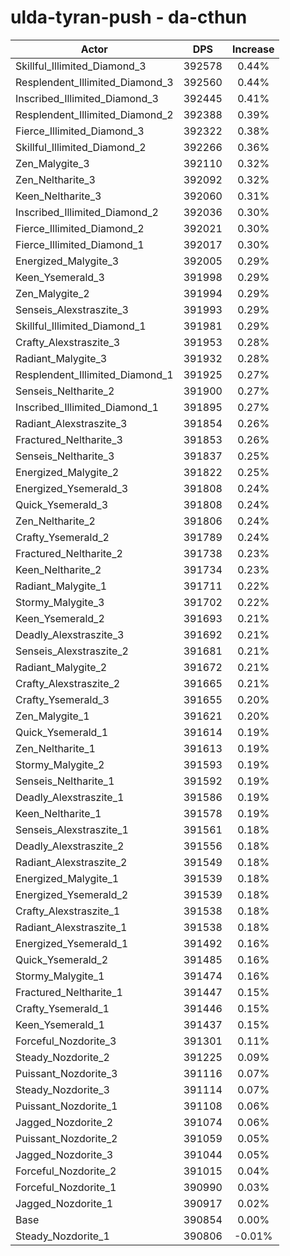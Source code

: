 # ulda-tyran-push - da-cthun
| Actor | DPS | Increase |
|---|:---:|:---:|
|Skillful_Illimited_Diamond_3|392578|0.44%|
|Resplendent_Illimited_Diamond_3|392560|0.44%|
|Inscribed_Illimited_Diamond_3|392445|0.41%|
|Resplendent_Illimited_Diamond_2|392388|0.39%|
|Fierce_Illimited_Diamond_3|392322|0.38%|
|Skillful_Illimited_Diamond_2|392266|0.36%|
|Zen_Malygite_3|392110|0.32%|
|Zen_Neltharite_3|392092|0.32%|
|Keen_Neltharite_3|392060|0.31%|
|Inscribed_Illimited_Diamond_2|392036|0.30%|
|Fierce_Illimited_Diamond_2|392021|0.30%|
|Fierce_Illimited_Diamond_1|392017|0.30%|
|Energized_Malygite_3|392005|0.29%|
|Keen_Ysemerald_3|391998|0.29%|
|Zen_Malygite_2|391994|0.29%|
|Senseis_Alexstraszite_3|391993|0.29%|
|Skillful_Illimited_Diamond_1|391981|0.29%|
|Crafty_Alexstraszite_3|391953|0.28%|
|Radiant_Malygite_3|391932|0.28%|
|Resplendent_Illimited_Diamond_1|391925|0.27%|
|Senseis_Neltharite_2|391900|0.27%|
|Inscribed_Illimited_Diamond_1|391895|0.27%|
|Radiant_Alexstraszite_3|391854|0.26%|
|Fractured_Neltharite_3|391853|0.26%|
|Senseis_Neltharite_3|391837|0.25%|
|Energized_Malygite_2|391822|0.25%|
|Energized_Ysemerald_3|391808|0.24%|
|Quick_Ysemerald_3|391808|0.24%|
|Zen_Neltharite_2|391806|0.24%|
|Crafty_Ysemerald_2|391789|0.24%|
|Fractured_Neltharite_2|391738|0.23%|
|Keen_Neltharite_2|391734|0.23%|
|Radiant_Malygite_1|391711|0.22%|
|Stormy_Malygite_3|391702|0.22%|
|Keen_Ysemerald_2|391693|0.21%|
|Deadly_Alexstraszite_3|391692|0.21%|
|Senseis_Alexstraszite_2|391681|0.21%|
|Radiant_Malygite_2|391672|0.21%|
|Crafty_Alexstraszite_2|391665|0.21%|
|Crafty_Ysemerald_3|391655|0.20%|
|Zen_Malygite_1|391621|0.20%|
|Quick_Ysemerald_1|391614|0.19%|
|Zen_Neltharite_1|391613|0.19%|
|Stormy_Malygite_2|391593|0.19%|
|Senseis_Neltharite_1|391592|0.19%|
|Deadly_Alexstraszite_1|391586|0.19%|
|Keen_Neltharite_1|391578|0.19%|
|Senseis_Alexstraszite_1|391561|0.18%|
|Deadly_Alexstraszite_2|391556|0.18%|
|Radiant_Alexstraszite_2|391549|0.18%|
|Energized_Malygite_1|391539|0.18%|
|Energized_Ysemerald_2|391539|0.18%|
|Crafty_Alexstraszite_1|391538|0.18%|
|Radiant_Alexstraszite_1|391538|0.18%|
|Energized_Ysemerald_1|391492|0.16%|
|Quick_Ysemerald_2|391485|0.16%|
|Stormy_Malygite_1|391474|0.16%|
|Fractured_Neltharite_1|391447|0.15%|
|Crafty_Ysemerald_1|391446|0.15%|
|Keen_Ysemerald_1|391437|0.15%|
|Forceful_Nozdorite_3|391301|0.11%|
|Steady_Nozdorite_2|391225|0.09%|
|Puissant_Nozdorite_3|391116|0.07%|
|Steady_Nozdorite_3|391114|0.07%|
|Puissant_Nozdorite_1|391108|0.06%|
|Jagged_Nozdorite_2|391074|0.06%|
|Puissant_Nozdorite_2|391059|0.05%|
|Jagged_Nozdorite_3|391044|0.05%|
|Forceful_Nozdorite_2|391015|0.04%|
|Forceful_Nozdorite_1|390990|0.03%|
|Jagged_Nozdorite_1|390917|0.02%|
|Base|390854|0.00%|
|Steady_Nozdorite_1|390806|-0.01%|
